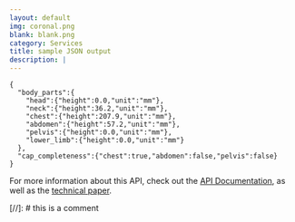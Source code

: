 ```yaml
---
layout: default
img: coronal.png
blank: blank.png
category: Services
title: sample JSON output
description: |
---
```


  ```
  {
    "body_parts":{
      "head":{"height":0.0,"unit":"mm"},
      "neck":{"height":36.2,"unit":"mm"},
      "chest":{"height":207.9,"unit":"mm"},
      "abdomen":{"height":57.2,"unit":"mm"},
      "pelvis":{"height":0.0,"unit":"mm"},
      "lower_limb":{"height":0.0,"unit":"mm"}
    },
    "cap_completeness":{"chest":true,"abdomen":false,"pelvis":false}
  }
  ```

For more information about this API, check out the [API Documentation](https://github.com/sawtellellc/apis/tree/main/ct-scan-body-part-detector/docs#api-lnk), as well as the [technical paper](https://github.com/sawtellellc/apis/tree/main/ct-scan-body-part-detector/docs#paper-lnk).

[//]: # this is a comment


